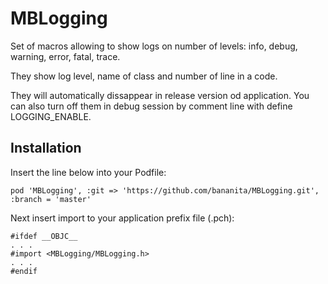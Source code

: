 MBLogging
=========

Set of macros allowing to show logs on number of levels: info, debug, warning, error, fatal, trace.

They show log level, name of class and number of line in a code.

They will automatically dissappear in release version od application. You can also turn off them in debug session by comment line with define LOGGING_ENABLE.

Installation
------------

Insert the line below into your Podfile:

    pod 'MBLogging', :git => 'https://github.com/bananita/MBLogging.git', :branch = 'master'

Next insert import to your application prefix file (.pch):

    #ifdef __OBJC__
    . . .
    #import <MBLogging/MBLogging.h>
    . . .
    #endif
